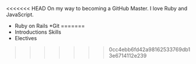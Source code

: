 <<<<<<< HEAD
On my way to becoming a GitHub Master. I love Ruby and JavaScript.

* Ruby on Rails
*Git
=======
* Introductions Skills
* Electives
>>>>>>> 0cc4ebb6fd42a98162533769db13e6714112e239
